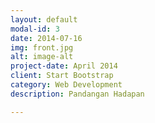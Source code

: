 ```yaml
---
layout: default
modal-id: 3
date: 2014-07-16
img: front.jpg
alt: image-alt
project-date: April 2014
client: Start Bootstrap
category: Web Development
description: Pandangan Hadapan

---
```

